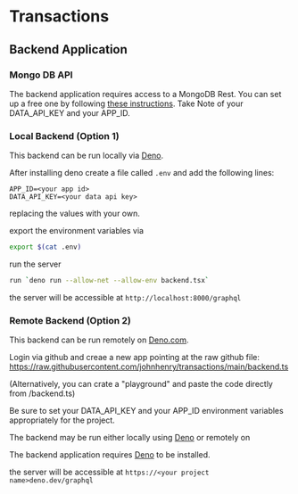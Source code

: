 # Transactions

## Backend Application

### Mongo DB API

The backend application requires access to a MongoDB Rest.
You can set up a free one by following [these instructions](https://www.mongodb.com/developer/article/getting-started-deno-mongodb/#setting-up-the-mongodb-data-api).
Take Note of your DATA_API_KEY and your APP_ID.

### Local Backend (Option 1)

This backend can be run locally via [Deno](https://deno.land/).

After installing deno create a file called `.env` and add the following lines:

```
APP_ID=<your app id>
DATA_API_KEY=<your data api key>
```

replacing the values with your own.

export the environment variables via

```sh
export $(cat .env)
```

run the server

```sh
run `deno run --allow-net --allow-env backend.tsx`
```

the server will be accessible at `http://localhost:8000/graphql`

### Remote Backend (Option 2)

This backend can be run remotely on [Deno.com](https://deno.com/).

Login via github and creae a new app pointing at the raw github file: https://raw.githubusercontent.com/johnhenry/transactions/main/backend.ts

(Alternatively, you can crate a "playground" and paste the code directly from /backend.ts)

Be sure to set your DATA_API_KEY and your APP_ID environment variables appropriately for the project.

The backend may be run either locally using [Deno](https://deno.land)
or remotely on

The backend application requires [Deno](https://deno.land) to be installed.

the server will be accessible at `https://<your project name>deno.dev/graphql`
